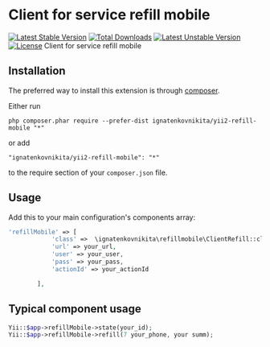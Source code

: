 Client for service refill mobile
================================
[![Latest Stable Version](https://poser.pugx.org/ignatenkovnikita/yii2-refill-mobile/v/stable)](https://packagist.org/packages/ignatenkovnikita/yii2-refill-mobile) [![Total Downloads](https://poser.pugx.org/ignatenkovnikita/yii2-refill-mobile/downloads)](https://packagist.org/packages/ignatenkovnikita/yii2-refill-mobile) [![Latest Unstable Version](https://poser.pugx.org/ignatenkovnikita/yii2-refill-mobile/v/unstable)](https://packagist.org/packages/ignatenkovnikita/yii2-refill-mobile) [![License](https://poser.pugx.org/ignatenkovnikita/yii2-refill-mobile/license)](https://packagist.org/packages/ignatenkovnikita/yii2-refill-mobile)
Client for service refill mobile

Installation
------------

The preferred way to install this extension is through [composer](http://getcomposer.org/download/).

Either run

```
php composer.phar require --prefer-dist ignatenkovnikita/yii2-refill-mobile "*"
```

or add

```
"ignatenkovnikita/yii2-refill-mobile": "*"
```

to the require section of your `composer.json` file.


Usage
-----

Add this to your main configuration's components array:

```php
'refillMobile' => [
            'class' =>  \ignatenkovnikita\refillmobile\ClientRefill::className(),
            'url' => your_url,
            'user' => your_user,
            'pass' => your_pass,
            'actionId' => your_actionId

        ],
```
Typical component usage
-----------------------
```php
Yii::$app->refillMobile->state(your_id);
Yii::$app->refillMobile->refill(7 your_phone, your summ);
```

